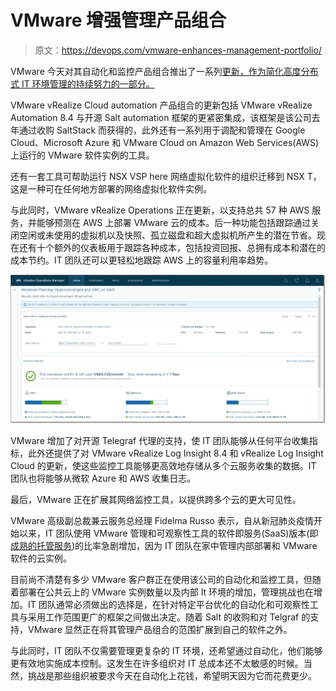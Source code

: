 # VMware 增强管理产品组合

> 原文：<https://devops.com/vmware-enhances-management-portfolio/>

VMware 今天对其自动化和监控产品组合推出了一系列[更新，作为简化高度分布式 IT 环境管理的持续努力的一部分。](https://www.vmware.com/content/vmware/vmware-published-sites/us/company/news/releases/vmw-newsfeed.VMware-Broadens-Multi-Cloud-Management-Support-to-Address-Customer-Flexibility-and-Choice.9abec03a-b90f-4157-8bd7-c0b71115388e.html)

VMware vRealize Cloud automation 产品组合的更新包括 VMware vRealize Automation 8.4 与开源 Salt automation 框架的更紧密集成，该框架是该公司去年通过收购 SaltStack 而获得的，此外还有一系列用于调配和管理在 Google Cloud、Microsoft Azure 和 VMware Cloud on Amazon Web Services(AWS)上运行的 VMware 软件实例的工具。

还有一套工具可帮助运行 NSX VSP here 网络虚拟化软件的组织迁移到 NSX T，这是一种可在任何地方部署的网络虚拟化软件实例。

与此同时，VMware vRealize Operations 正在更新，以支持总共 57 种 AWS 服务，并能够预测在 AWS 上部署 VMware 云的成本。后一种功能包括跟踪通过关闭空闲或未使用的虚拟机以及快照、孤立磁盘和超大虚拟机所产生的潜在节省。现在还有十个额外的仪表板用于跟踪各种成本，包括投资回报、总拥有成本和潜在的成本节约。IT 团队还可以更轻松地跟踪 AWS 上的容量利用率趋势。

![](img/2f8be5354316e1fee7f093d30e04f231.png)

VMware 增加了对开源 Telegraf 代理的支持，使 IT 团队能够从任何平台收集指标，此外还提供了对 VMware vRealize Log Insight 8.4 和 vRealize Log Insight Cloud 的更新，使这些监控工具能够更高效地存储从多个云服务收集的数据。IT 团队也将能够从微软 Azure 和 AWS 收集日志。

最后，VMware 正在扩展其网络监控工具，以提供跨多个云的更大可见性。

VMware 高级副总裁兼云服务总经理 Fidelma Russo 表示，自从新冠肺炎疫情开始以来，IT 团队使用 VMware 管理和可观察性工具的软件即服务(SaaS)版本(即[成熟的托管服务](https://digitalanarchist.com/videos/featured-guests/joshua-lory-techstrong-tv))的比率急剧增加，因为 IT 团队在家中管理内部部署和 VMware 软件的云实例。

目前尚不清楚有多少 VMware 客户群正在使用该公司的自动化和监控工具，但随着部署在公共云上的 VMware 实例数量以及内部 It 环境的增加，管理挑战也在增加。IT 团队通常必须做出的选择是，在针对特定平台优化的自动化和可观察性工具与采用工作范围更广的框架之间做出决定。随着 Salt 的收购和对 Telgraf 的支持，VMware 显然正在将其管理产品组合的范围扩展到自己的软件之外。

与此同时，IT 团队不仅需要管理更复杂的 IT 环境，还希望通过自动化，他们能够更有效地实施成本控制。这发生在许多组织对 IT 总成本还不太敏感的时候。当然，挑战是那些组织被要求今天在自动化上花钱，希望明天因为它而花费更少。